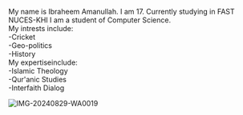 My name is Ibraheem Amanullah.
I am 17.
Currently studying in FAST NUCES-KHI
I am a student of Computer Science.<br>
My intrests include:<br>
-Cricket<br>
-Geo-politics<br>
-History<br>
My expertiseinclude:<br>
-Islamic Theology<br>
-Qur'anic Studies<br>
-Interfaith Dialog<br>

![IMG-20240829-WA0019](https://github.com/user-attachments/assets/77aced1d-0831-4c4c-9c19-ae7bb3edb050)

